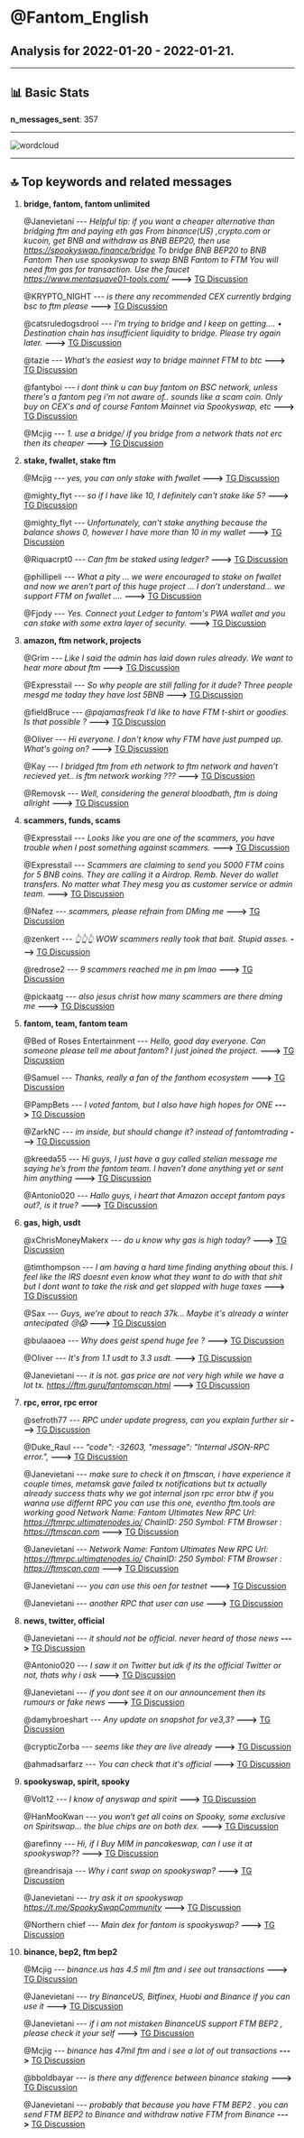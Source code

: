 # **@Fantom_English**
 ## Analysis for **2022-01-20** - **2022-01-21**.

---

## 📊 **Basic Stats**

**n_messages_sent**: 357

---
![wordcloud](Fantom_English_1Days_wordcloud.png)

---


## 🔝 **Top keywords and related messages**

1. **bridge, fantom, fantom unlimited**

    @Janevietani --- *Helpful tip:   if you want a cheaper alternative than bridging ftm and paying eth gas From binance(US) ,crypto.com or kucoin, get BNB and withdraw as BNB BEP20, then use https://spookyswap.finance/bridge To bridge BNB BEP20 to BNB Fantom Then use spookyswap to swap BNB Fantom to FTM  You will need ftm gas for transaction. Use the faucet https://www.mentasuave01-tools.com/* **--->** [TG Discussion](https://t.me/Fantom_English/636922)

    @KRYPTO_NIGHT --- *is there any recommended CEX currently brdging bsc to ftm please* **--->** [TG Discussion](https://t.me/Fantom_English/636676)

    @catsruledogsdrool --- *I'm trying to bridge and I keep on getting.... • Destination chain has insufficient liquidity to bridge. Please try again later.* **--->** [TG Discussion](https://t.me/Fantom_English/636520)

    @tazie --- *What’s the easiest way to bridge mainnet FTM to btc* **--->** [TG Discussion](https://t.me/Fantom_English/636954)

    @fantyboi --- *i dont think u can buy fantom on BSC network, unless there's a fantom peg i'm not aware of.. sounds like a scam coin. Only buy on CEX's and of course Fantom Mainnet via Spookyswap, etc* **--->** [TG Discussion](https://t.me/Fantom_English/636192)

    @Mcjig --- *1. use a bridge/ if you bridge from a network thats not erc then its cheaper* **--->** [TG Discussion](https://t.me/Fantom_English/637107)

2. **stake, fwallet, stake ftm**

    @Mcjig --- *yes, you can only stake with fwallet* **--->** [TG Discussion](https://t.me/Fantom_English/637055)

    @mighty_flyt --- *so if I have like 10, I definitely can't stake like 5?* **--->** [TG Discussion](https://t.me/Fantom_English/637673)

    @mighty_flyt --- *Unfortunately, can't stake anything because the balance shows 0, however I have more than 10 in my wallet* **--->** [TG Discussion](https://t.me/Fantom_English/637666)

    @Riquacrpt0 --- *Can ftm be staked using ledger?* **--->** [TG Discussion](https://t.me/Fantom_English/636599)

    @phillipeli --- *What a pity ... we were encouraged to stake on fwallet and now we aren’t part of this huge project ... I don’t understand... we support FTM on fwallet ....* **--->** [TG Discussion](https://t.me/Fantom_English/636944)

    @Fjody --- *Yes. Connect yout Ledger to fantom's PWA wallet and you can stake with some extra layer of security.* **--->** [TG Discussion](https://t.me/Fantom_English/636600)

3. **amazon, ftm network, projects**

    @Grim --- *Like I said the admin has laid down rules already. We want to hear more about ftm* **--->** [TG Discussion](https://t.me/Fantom_English/636185)

    @Expresstail --- *So why people are still falling for it dude? Three people mesgd me today they have lost 5BNB* **--->** [TG Discussion](https://t.me/Fantom_English/636164)

    @fieldBruce --- *@pajamasfreak I'd like to have FTM t-shirt or goodies. Is that possible ?* **--->** [TG Discussion](https://t.me/Fantom_English/637452)

    @Oliver --- *Hi everyone. I don't know why FTM have just pumped up. What's going on?* **--->** [TG Discussion](https://t.me/Fantom_English/636392)

    @Kay --- *I bridged ftm from eth network to ftm network and haven’t recieved yet.. is ftm network working ???* **--->** [TG Discussion](https://t.me/Fantom_English/636633)

    @Removsk --- *Well, considering the general bloodbath, ftm is doing allright* **--->** [TG Discussion](https://t.me/Fantom_English/637298)

4. **scammers, funds, scams**

    @Expresstail --- *Looks like you are one of the scammers, you have trouble when I post something against scammers.* **--->** [TG Discussion](https://t.me/Fantom_English/636182)

    @Expresstail --- *Scammers are claiming to send you 5000 FTM coins for 5 BNB coins. They are calling it a Airdrop.  Remb. Never do wallet transfers. No matter what  They mesg you as customer service or admin team.* **--->** [TG Discussion](https://t.me/Fantom_English/636153)

    @Nafez --- *scammers, please refrain from DMing me* **--->** [TG Discussion](https://t.me/Fantom_English/636738)

    @zenkert --- *👆👆👆  WOW scammers really took that bait. Stupid asses.* **--->** [TG Discussion](https://t.me/Fantom_English/637043)

    @redrose2 --- *9 scammers reached me in pm lmao* **--->** [TG Discussion](https://t.me/Fantom_English/637287)

    @pickaatg --- *also jesus christ how many scammers are there dming me* **--->** [TG Discussion](https://t.me/Fantom_English/637621)

5. **fantom, team, fantom team**

    @Bed of Roses Entertainment --- *Hello, good day everyone. Can someone please tell me about fantom? I just joined the project.* **--->** [TG Discussion](https://t.me/Fantom_English/636418)

    @Samuel --- *Thanks, really a fan of the fanthom ecosystem* **--->** [TG Discussion](https://t.me/Fantom_English/636461)

    @PampBets --- *I voted fantom, but I also have high hopes for ONE* **--->** [TG Discussion](https://t.me/Fantom_English/636172)

    @ZarkNC --- *im inside, but should change it? instead of fantomtrading* **--->** [TG Discussion](https://t.me/Fantom_English/636443)

    @kreeda55 --- *Hi guys, I just have a guy called stelian message me saying he’s from the fantom team. I haven’t done anything yet or sent him anything* **--->** [TG Discussion](https://t.me/Fantom_English/636227)

    @Antonio020 --- *Hallo guys, i heart that Amazon accept fantom pays out?, is it true?* **--->** [TG Discussion](https://t.me/Fantom_English/636654)

6. **gas, high, usdt**

    @xChrisMoneyMakerx --- *do u know why gas is high today?* **--->** [TG Discussion](https://t.me/Fantom_English/637566)

    @timthompson --- *I am having a hard time finding anything about this. I feel like the IRS doesnt even know what they want to do with that shit but I dont want to take the risk and get slapped with huge taxes* **--->** [TG Discussion](https://t.me/Fantom_English/637325)

    @Sax --- *Guys, we're about to reach 37k... Maybe it's already a winter antecipated 😢😱* **--->** [TG Discussion](https://t.me/Fantom_English/637286)

    @bulaaoea --- *Why does geist spend huge fee ?* **--->** [TG Discussion](https://t.me/Fantom_English/637646)

    @Oliver --- *It's from 1.1 usdt to 3.3 usdt.* **--->** [TG Discussion](https://t.me/Fantom_English/636398)

    @Janevietani --- *it is not. gas price are not very high while we have a lot tx. https://ftm.guru/fantomscan.html* **--->** [TG Discussion](https://t.me/Fantom_English/637239)

7. **rpc, error, rpc error**

    @sefroth77 --- *RPC under update progress, can you explain further sir* **--->** [TG Discussion](https://t.me/Fantom_English/637373)

    @Duke_Raul --- *"code": -32603,   "message": "Internal JSON-RPC error.",* **--->** [TG Discussion](https://t.me/Fantom_English/637678)

    @Janevietani --- *make sure to check it on ftmscan, i have experience it couple times, metamsk gave failed tx notifications but tx actually already success thats why we got internal json rpc error   btw if you wanna use differnt RPC you can use this one, eventho ftm.tools are working good  Network Name: Fantom Ultimates New RPC Url: https://ftmrpc.ultimatenodes.io/ ChainID: 250 Symbol: FTM Browser : https://ftmscan.com* **--->** [TG Discussion](https://t.me/Fantom_English/637682)

    @Janevietani --- *Network Name: Fantom Ultimates New RPC Url: https://ftmrpc.ultimatenodes.io/ ChainID: 250 Symbol: FTM Browser : https://ftmscan.com* **--->** [TG Discussion](https://t.me/Fantom_English/636916)

    @Janevietani --- *you can use this oen for testnet* **--->** [TG Discussion](https://t.me/Fantom_English/636905)

    @Janevietani --- *another RPC that user can use* **--->** [TG Discussion](https://t.me/Fantom_English/636896)

8. **news, twitter, official**

    @Janevietani --- *it should not be official. never heard of those news* **--->** [TG Discussion](https://t.me/Fantom_English/636658)

    @Antonio020 --- *I saw it on Twitter but idk if its the official Twitter or not, thats why i ask* **--->** [TG Discussion](https://t.me/Fantom_English/636657)

    @Janevietani --- *if you dont see it on our announcement then its rumours or fake news* **--->** [TG Discussion](https://t.me/Fantom_English/636655)

    @damybroeshart --- *Any update on snapshot for ve3,3?* **--->** [TG Discussion](https://t.me/Fantom_English/636669)

    @crypticZorba --- *seems like they are live already* **--->** [TG Discussion](https://t.me/Fantom_English/637607)

    @ahmadsarfarz --- *You can check that it's official* **--->** [TG Discussion](https://t.me/Fantom_English/636870)

9. **spookyswap, spirit, spooky**

    @Volt12 --- *I know of anyswap and spirit* **--->** [TG Discussion](https://t.me/Fantom_English/636623)

    @HanMooKwan --- *you won‘t get all coins on Spooky, some exclusive on Spiritswap… the blue chips are on both dex.* **--->** [TG Discussion](https://t.me/Fantom_English/636306)

    @arefinny --- *Hi, if I Buy MIM in pancakeswap, can I use it at spookyswap??* **--->** [TG Discussion](https://t.me/Fantom_English/636609)

    @reandrisaja --- *Why i cant swap on spookyswap?* **--->** [TG Discussion](https://t.me/Fantom_English/637207)

    @Janevietani --- *try ask it on spookyswap https://t.me/SpookySwapCommunity* **--->** [TG Discussion](https://t.me/Fantom_English/637264)

    @Northern chief --- *Main dex for fantom is spookyswap?* **--->** [TG Discussion](https://t.me/Fantom_English/636296)

10. **binance, bep2, ftm bep2**

    @Mcjig --- *binance.us has 4.5 mil ftm and i see out transactions* **--->** [TG Discussion](https://t.me/Fantom_English/637083)

    @Janevietani --- *try BinanceUS, Bitfinex, Huobi and Binance if you can use it* **--->** [TG Discussion](https://t.me/Fantom_English/637596)

    @Janevietani --- *if i am not mistaken BinanceUS support FTM BEP2 , please check it your self* **--->** [TG Discussion](https://t.me/Fantom_English/637270)

    @Mcjig --- *binance has 47mil ftm and i see a lot of out transactions* **--->** [TG Discussion](https://t.me/Fantom_English/637081)

    @bboldbayar --- *is there any difference between binance staking* **--->** [TG Discussion](https://t.me/Fantom_English/636733)

    @Janevietani --- *probably that because you have FTM BEP2 . you can send FTM BEP2 to Binance and withdraw native FTM from Binance* **--->** [TG Discussion](https://t.me/Fantom_English/637267)

